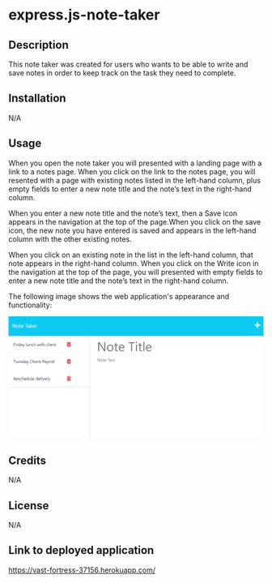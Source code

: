 # express.js-note-taker

## Description

This note taker was created for users who wants to be able to write and save notes in order to keep track on the task they need to complete.

## Installation

N/A

## Usage

When you open the note taker you will presented with a landing page with a link to a notes page. When you click on the link to the notes page, you will resented with a page with existing notes listed in the left-hand column, plus empty fields to enter a new note title and the note’s text in the right-hand column.

When you enter a new note title and the note’s text, then a Save icon appears in the navigation at the top of the page.When you click on the save icon, the new note you have entered is saved and appears in the left-hand column with the other existing notes. 

When you click on an existing note in the list in the left-hand column, that note appears in the right-hand column. When you click on the Write icon in the navigation at the top of the page, you will presented with empty fields to enter a new note title and the note’s text in the right-hand column.


The following image shows the web application's appearance and functionality:

![alt text](/assets/note%20taker.png)

## Credits

N/A

## License

N/A


## Link to deployed application

https://vast-fortress-37156.herokuapp.com/